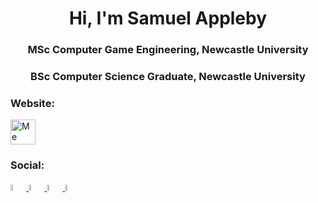 <h1 align="center">Hi, I'm Samuel Appleby</h1>
<h3 align="center">MSc Computer Game Engineering, Newcastle University</h3>
<h3 align="center">BSc Computer Science Graduate, Newcastle University</h3>

<h3 align="left">Website:</h3>
<a href = "https://samuelappleby.github.io/SamuelAppleby/">
<img src="img/me.jpg" alt="Me" width="40" height="40"/>
</a>
<h3 align="left">Social:</h3>
<p align="left">
<a href="https://www.facebook.com/sam.appleby.92/">
<img src="img/facebook.png" alt="Facebook" width="5%">
</a>
<a href="https://www.linkedin.com/in/samuel-appleby-52a673206/">
<img src="img/linkedin.png" alt="Facebook" width="5%">
</a>
<a href="https://github.com/SamuelAppleby">
<img src="img/github.png" alt="Github" width="5%">
</a>
<a href="https://www.youtube.com/channel/UCTYYNu3L4w2ydM7KhX6sFMw">
<img src="img/youtube.png" alt="Youtube" width="5%">
</a>
</p>

